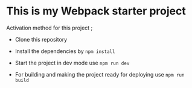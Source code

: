 # This is my Webpack starter project 

Activation method  for this project ;

- Clone this repository 

- Install the dependencies by ` npm install `

- Start the project in dev mode use `npm run dev`

- For building and making the project ready for deploying use `npm run build ` 